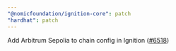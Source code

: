 ```yaml
---
"@nomicfoundation/ignition-core": patch
"hardhat": patch
---
```


Add Arbitrum Sepolia to chain config in Ignition ([#6518](https://github.com/NomicFoundation/hardhat/pull/6518))
